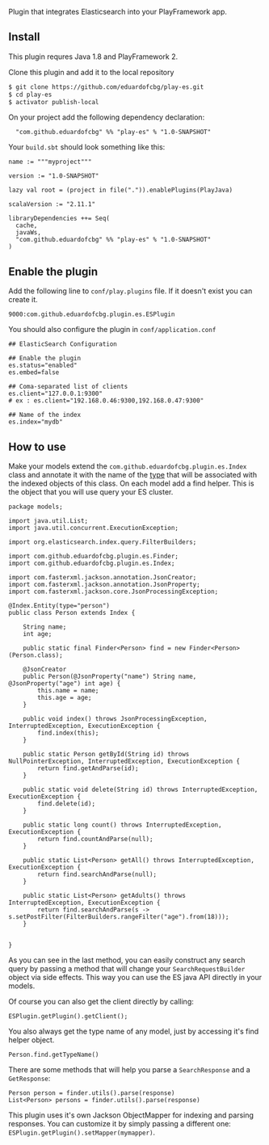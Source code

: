 Plugin that integrates Elasticsearch into your PlayFramework app.

## Install

This plugin requres Java 1.8 and PlayFramework 2.

Clone this plugin and add it to the local repository

~~~ sh
$ git clone https://github.com/eduardofcbg/play-es.git
$ cd play-es
$ activator publish-local
~~~

On your project add the following dependency declaration:

```
  "com.github.eduardofcbg" %% "play-es" % "1.0-SNAPSHOT"
```

Your `build.sbt` should look something like this:

```
name := """myproject"""

version := "1.0-SNAPSHOT"

lazy val root = (project in file(".")).enablePlugins(PlayJava)

scalaVersion := "2.11.1"

libraryDependencies ++= Seq(
  cache,
  javaWs,
  "com.github.eduardofcbg" %% "play-es" % "1.0-SNAPSHOT"
)
```

## Enable the plugin

Add the following line to `conf/play.plugins` file. If it doesn't exist you can create it.

```
9000:com.github.eduardofcbg.plugin.es.ESPlugin
```

You should also configure the plugin in `conf/application.conf`

```
## ElasticSearch Configuration

## Enable the plugin
es.status="enabled"
es.embed=false

## Coma-separated list of clients
es.client="127.0.0.1:9300"
# ex : es.client="192.168.0.46:9300,192.168.0.47:9300"

## Name of the index
es.index="mydb"
```

## How to use

Make your models extend the `com.github.eduardofcbg.plugin.es.Index` class and annotate it with the name of the [type](http://www.elastic.co/guide/en/elasticsearch/reference/current/glossary.html) that will be associated with the indexed objects of this class.
On each model add a find helper. This is the object that you will use query your ES cluster.

```
package models;

import java.util.List;
import java.util.concurrent.ExecutionException;

import org.elasticsearch.index.query.FilterBuilders;

import com.github.eduardofcbg.plugin.es.Finder;
import com.github.eduardofcbg.plugin.es.Index;

import com.fasterxml.jackson.annotation.JsonCreator;
import com.fasterxml.jackson.annotation.JsonProperty;
import com.fasterxml.jackson.core.JsonProcessingException;

@Index.Entity(type="person")
public class Person extends Index {

	String name;
	int age;
	
	public static final Finder<Person> find = new Finder<Person>(Person.class);
	
	@JsonCreator
	public Person(@JsonProperty("name") String name, @JsonProperty("age") int age) {
		this.name = name;
		this.age = age;
	}
	
	public void index() throws JsonProcessingException, InterruptedException, ExecutionException {
		find.index(this);
	}
	
	public static Person getById(String id) throws NullPointerException, InterruptedException, ExecutionException {
		return find.getAndParse(id);
	}
			
	public static void delete(String id) throws InterruptedException, ExecutionException {
		find.delete(id);
	}
	
	public static long count() throws InterruptedException, ExecutionException {
		return find.countAndParse(null);
	}
		
	public static List<Person> getAll() throws InterruptedException, ExecutionException {
		return find.searchAndParse(null);
	}
	
	public static List<Person> getAdults() throws InterruptedException, ExecutionException {
		return find.searchAndParse(s -> s.setPostFilter(FilterBuilders.rangeFilter("age").from(18)));
	}
	
	
}
```

As you can see in the last method, you can easily construct any search query by passing a method that will change your `SearchRequestBuilder` object via side effects. This way you can use the ES java API directly in your models.

Of course you can also get the client directly by calling:

```
ESPlugin.getPlugin().getClient();
```

You also always get the type name of any model, just by accessing it's find helper object. 

```
Person.find.getTypeName()
```

There are some methods that will help you parse a `SearchResponse` and a `GetResponse`:

```
Person person = finder.utils().parse(response)
List<Person> persons = finder.utils().parse(response)
```

This plugin uses it's own Jackson ObjectMapper for indexing and parsing responses. You can customize it by simply passing a different one: `ESPlugin.getPlugin().setMapper(mymapper)`.



